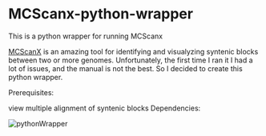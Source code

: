 # MCScanx-python-wrapper
This is a python wrapper for running MCScanx

[MCScanX](https://github.com/wyp1125/MCScanX) is an amazing tool for identifying and visualyzing syntenic blocks between two or more genomes.
Unfortunately, the first time I ran it I had a lot of issues, and the manual is not the best. So I decided to create this python wrapper.

Prerequisites:


view multiple alignment of syntenic blocks 
Dependencies:


![pythonWrapper](https://user-images.githubusercontent.com/45425927/228645462-4ad97d34-0448-478a-815e-522ef74b485a.png)

